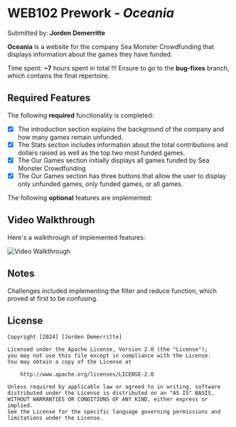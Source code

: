 # WEB102 Prework - *Oceania*

Submitted by: **Jorden Demerritte**

**Oceania** is a website for the company Sea Monster Crowdfunding that displays information about the games they have funded.

Time spent: **~7** hours spent in total
!!! Ensure to go to the **bug-fixes** branch, which contains the final repertoire.

## Required Features

The following **required** functionality is completed:

* [X] The introduction section explains the background of the company and how many games remain unfunded.
* [X] The Stats section includes information about the total contributions and dollars raised as well as the top two most funded games.
* [X] The Our Games section initially displays all games funded by Sea Monster Crowdfunding
* [X] The Our Games section has three buttons that allow the user to display only unfunded games, only funded games, or all games.

The following **optional** features are implemented:

## Video Walkthrough

Here's a walkthrough of implemented features:

<img src='https://github.com/jordendemerritte/web102-prework/blob/42f5e9b121a9a9a68d32f6567d43111bd62a6f66/assets/web102.gif' title='Video Walkthrough' width='' alt='Video Walkthrough' />

## Notes

Challenges included implementing the filter and reduce function, which proved at first to be confusing.

## License

    Copyright [2024] [Jorden Demerritte]

    Licensed under the Apache License, Version 2.0 (the "License");
    you may not use this file except in compliance with the License.
    You may obtain a copy of the License at

        http://www.apache.org/licenses/LICENSE-2.0

    Unless required by applicable law or agreed to in writing, software
    distributed under the License is distributed on an "AS IS" BASIS,
    WITHOUT WARRANTIES OR CONDITIONS OF ANY KIND, either express or implied.
    See the License for the specific language governing permissions and
    limitations under the License.
